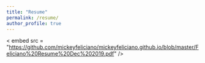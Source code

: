 ```yaml
---
title: "Resume"
permalink: /resume/
author_profile: true
---
```

< embed src = "https://github.com/mickeyfeliciano/mickeyfeliciano.github.io/blob/master/Feliciano%20Resume%20Dec%202019.pdf" />
